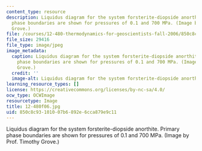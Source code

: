 ```yaml
---
content_type: resource
description: Liquidus diagram for the system forsterite-diopside anorthite. Primary
  phase boundaries are shown for pressures of 0.1 and 700 MPa. (Image by Prof. Timothy
  Grove.)
file: /courses/12-480-thermodynamics-for-geoscientists-fall-2006/850c8c93101007b6892e6cca879e9c11_12-480f06.jpg
file_size: 29416
file_type: image/jpeg
image_metadata:
  caption: Liquidus diagram for the system forsterite-diopside anorthite. Primary
    phase boundaries are shown for pressures of 0.1 and 700 MPa. (Image by Prof. Timothy
    Grove.)
  credit: ''
  image-alt: Liquidus diagram for the system forsterite-diopside anorthite.
learning_resource_types: []
license: https://creativecommons.org/licenses/by-nc-sa/4.0/
ocw_type: OCWImage
resourcetype: Image
title: 12-480f06.jpg
uid: 850c8c93-1010-07b6-892e-6cca879e9c11
---
```

Liquidus diagram for the system forsterite-diopside anorthite. Primary phase boundaries are shown for pressures of 0.1 and 700 MPa. (Image by Prof. Timothy Grove.)